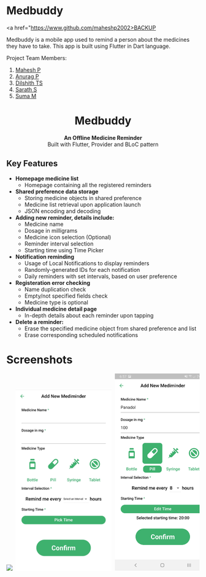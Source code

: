 # Medbuddy

<a href="https://www.github.com/maheshp2002>BACKUP</a>

Medbuddy is a mobile app used to remind a person about the medicines they have to take. This app is built using Flutter in Dart language.

Project Team Members:
1. <a href="https://www.github.com/maheshp2002">Mahesh P</a><br>
2. <a href="https://www.github.com/anuragrajanp">Anurag P</a><br>
3. <a href="https://www.github.com/abnormaldil">Dilshith TS</a><br>
4. <a href="https://www.github.com/sarathselvan">Sarath S</a><br>
5. <a href="https://www.github.com/sumasukumaran">Suma M</a><br>


<h1 align="center">Medbuddy</h1>

<div align="center">
  <strong>An Offline Medicine Reminder</strong>
</div>

<div align="center">
  Built with Flutter, Provider and BLoC pattern
</div>

## Key Features
* __Homepage medicine list__ 
  * Homepage containing all the registered reminders
* __Shared preference data storage__ 
  * Storing medicine objects in shared preference
  * Medicine list retrieval upon application launch
  * JSON encoding and decoding
* __Adding new reminder, details include:__ 
  * Medicine name
  * Dosage in milligrams
  * Medicine icon selection (Optional)
  * Reminder interval selection
  * Starting time using Time Picker
* __Notification reminding__
  * Usage of Local Notifications to display reminders
  * Randomly-generated IDs for each notification
  * Daily reminders with set intervals, based on user preference
* __Registeration error checking__ 
  * Name duplication check
  * Empty/not specified fields check
  * Medicine type is optional
* __Individual medicine detail page__ 
  * In-depth details about each reminder upon tapping
* __Delete a reminder:__ 
  * Erase the specified medicine object from shared preference and list
  * Erase corresponding scheduled notifications 


# Screenshots
<pre>
<img src="assets/screensassets/hots/7.jpg" width="250"> <img src="assets/screenshots/2.jpg" width="250"> <img src="assets/screenshots/3.jpg" width="250"> <img src="assets/screenshots/4.jpg" width="250"> <img src="assets/screenshots/5.jpg" width="250"> <img src="assets/screenshots/6.jpg" width="250"> <img src="assets/screenshots/1.jpg" width="250"> <img src="assets/screenshots/8.jpg" width="250">  

</pre>
